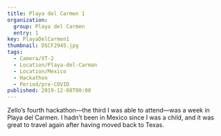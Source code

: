 ```yaml
---
title: Playa del Carmen 1
organization: 
  group: Playa del Carmen
  entry: 1
key: PlayaDelCarmen1
thumbnail: DSCF2945.jpg
tags:
  - Camera/XT-2
  - Location/Playa-del-Carman
  - Location/Mexico
  - Hackathon
  - Period/pre-COVID
published: 2019-12-08T00:00
---
```

Zello’s fourth hackathon—the third I was able to attend—was a week in Playa del Carmen. I hadn’t been in Mexico since I was a child, and it was great to travel again after having moved back to Texas.

